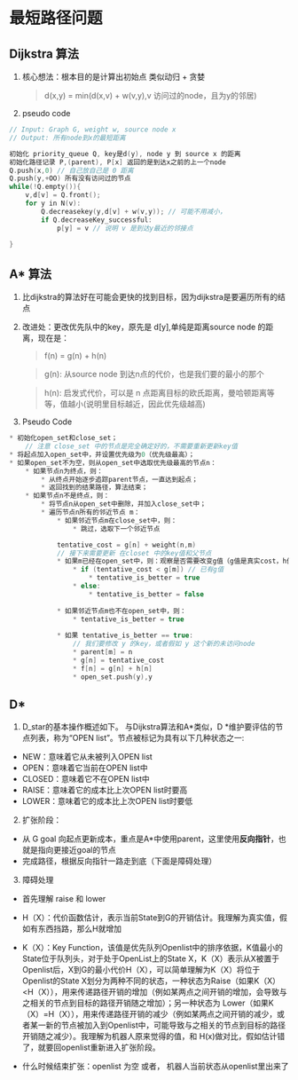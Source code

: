 # 最短路径问题

## Dijkstra 算法

1. 核心想法：根本目的是计算出初始点
类似动归 + 贪婪
    > d(x,y) = min(d(x,v) + w(v,y),v 访问过的node，且为y的邻居)

2. pseudo code
```cpp
// Input: Graph G, weight w, source node x
// Output: 所有node到x的最短距离

初始化 priority_queue Q, key是d(y), node y 到 source x 的距离
初始化路径记录 P,(parent), P[x] 返回的是到达x之前的上一个node
Q.push(x,0) // 自己放自己是 0 距离
Q.push(y,+OO) 所有没有访问过的节点
while(!Q.empty()){
    v,d[v] = Q.front();
    for y in N(v):
        Q.decreasekey(y,d[v] + w(v,y)); // 可能不用减小，
        if Q.decreaseKey_successful:
            p[y] = v // 说明 v 是到达y最近的邻接点

}

```

## A* 算法

1. 比dijkstra的算法好在可能会更快的找到目标，因为dijkstra是要遍历所有的结点
2. 改进处：更改优先队中的key，原先是 d[y],单纯是距离source node 的距离，现在是：
    > f(n) = g(n) + h(n)
    
    > g(n): 从source node 到达n点的代价，也是我们要的最小的那个

    > h(n): 启发式代价，可以是 n 点距离目标的欧氏距离，曼哈顿距离等等，值越小(说明里目标越近，因此优先级越高)

3. Pseudo Code

```cpp
* 初始化open_set和close_set；
    // 注意 close_set 中的节点是完全确定好的，不需要重新更新key值
* 将起点加入open_set中，并设置优先级为0（优先级最高）；
* 如果open_set不为空，则从open_set中选取优先级最高的节点n：
    * 如果节点n为终点，则：
        * 从终点开始逐步追踪parent节点，一直达到起点；
        * 返回找到的结果路径，算法结束；
    * 如果节点n不是终点，则：
        * 将节点n从open_set中删除，并加入close_set中；
        * 遍历节点n所有的邻近节点 m：
            * 如果邻近节点m在close_set中，则：
                * 跳过，选取下一个邻近节点

            tentative_cost = g[n] + weight(n,m)
            // 接下来需要更新 在closet 中的key值和父节点
            * 如果m已经在open_set中，则：观察是否需要改变g值（g值是真实cost，h值的存在是决定访问顺序）：
                * if (tentative_cost < g[m]) // 已有g值
                    * tentative_is_better = true
                * else:
                    * tentative_is_better = false
                
            * 如果邻近节点m也不在open_set中，则：
                * tentative_is_better = true
                
            * 如果 tentative_is_better == true:
                // 我们要修改 y 的key，或者假如 y 这个新的未访问node
                * parent[m] = n
                * g[n] = tentative_cost
                * f[n] = g[n] + h[n]
                * open_set.push(y),y
```

## D*
1. D_star的基本操作概述如下。
与Dijkstra算法和A*类似，D *维护要评估的节点列表，称为“OPEN list”。节点被标记为具有以下几种状态之一:

* NEW：意味着它从未被列入OPEN list
* OPEN：意味着它当前在OPEN list中
* CLOSED：意味着它不在OPEN list中
* RAISE：意味着它的成本比上次OPEN list时要高
* LOWER：意味着它的成本比上次OPEN list时要低

2. 扩张阶段：
* 从 G goal 向起点更新成本，重点是A*中使用parent，这里使用**反向指针**，也就是指向更接近goal的节点
* 完成路径，根据反向指针一路走到底（下面是障碍处理）

3. 障碍处理
* 首先理解 raise 和 lower
* H（X）：代价函数估计，表示当前State到G的开销估计。我理解为真实值，假如有东西挡路，那么H就增加
* K（X）：Key Function，该值是优先队列Openlist中的排序依据，K值最小的State位于队列头，对于处于OpenList上的State X，K（X）表示从X被置于Openlist后，X到G的最小代价H（X），可以简单理解为K（X）将位于Openlist的State X划分为两种不同的状态，一种状态为Raise（如果K（X）<H（X）），用来传递路径开销的增加（例如某两点之间开销的增加，会导致与之相关的节点到目标的路径开销随之增加）；另一种状态为 Lower（如果K（X）=H（X）），用来传递路径开销的减少（例如某两点之间开销的减少，或者某一新的节点被加入到Openlist中，可能导致与之相关的节点到目标的路径开销随之减少）。我理解为机器人原来觉得的值，和 H(x)做对比，假如估计错了，就要回openlist重新进入扩张阶段。

* 什么时候结束扩张：openlist 为空 或者， 机器人当前状态从openlist里出来了

